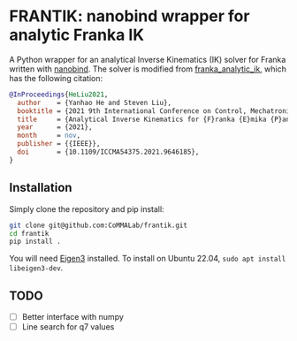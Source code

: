 # FRANTIK: nanobind wrapper for analytic Franka IK

A Python wrapper for an analytical Inverse Kinematics (IK) solver for Franka written with [nanobind](https://nanobind.readthedocs.io/en/latest/).
The solver is modified from [franka_analytic_ik](https://github.com/ffall007/franka_analytical_ik/tree/main), which has the following citation:
```bibtex
@InProceedings{HeLiu2021,
  author    = {Yanhao He and Steven Liu},
  booktitle = {2021 9th International Conference on Control, Mechatronics and Automation (ICCMA2021)},
  title     = {Analytical Inverse Kinematics for {F}ranka {E}mika {P}anda -- a Geometrical Solver for 7-{DOF} Manipulators with Unconventional Design},
  year      = {2021},
  month     = nov,
  publisher = {{IEEE}},
  doi       = {10.1109/ICCMA54375.2021.9646185},
}
```

## Installation

Simply clone the repository and pip install:
```bash
git clone git@github.com:CoMMALab/frantik.git
cd frantik
pip install .
```

You will need [Eigen3](https://eigen.tuxfamily.org/index.php?title=Main_Page) installed.
To install on Ubuntu 22.04, `sudo apt install libeigen3-dev`.

## TODO
- [ ] Better interface with numpy
- [ ] Line search for q7 values
